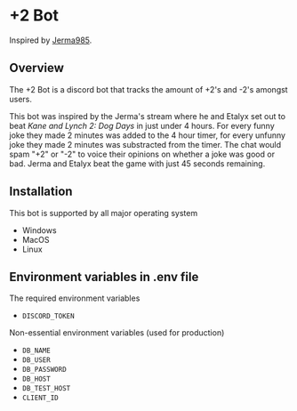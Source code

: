 # +2 Bot
Inspired by [Jerma985](https://www.twitch.tv/jerma985).

## Overview
The +2 Bot is a discord bot that tracks the amount of +2's and -2's amongst users.

This bot was inspired by the Jerma's stream where he and Etalyx set out to beat *Kane and Lynch 2: Dog Days* in just under 4 hours. For every funny joke they made 2 minutes was added to the 4 hour timer, for every unfunny joke they made 2 minutes was substracted from the timer. The chat would spam "+2" or "-2" to voice their opinions on whether a joke was good or bad. Jerma and Etalyx beat the game with just 45 seconds remaining.

## Installation
This bot is supported by all major operating system
 - Windows
 - MacOS
 - Linux

## Environment variables in .env file
The required environment variables
- `DISCORD_TOKEN`

Non-essential environment variables (used for production)
- `DB_NAME`
- `DB_USER`
- `DB_PASSWORD`
- `DB_HOST`
- `DB_TEST_HOST`
- `CLIENT_ID`
